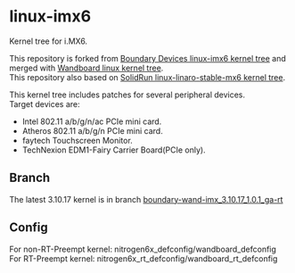 linux-imx6
==========

Kernel tree for i.MX6.  

This repository is forked from [Boundary Devices linux-imx6 kernel tree][linux-imx6] and  
merged with [Wandboard linux kernel tree][wandboard-linux].  
This repository also based on [SolidRun linux-linaro-stable-mx6 kernel tree][solidrun-linaro].  

This kernel tree includes patches for several peripheral devices.  
Target devices are:  
 - Intel 802.11 a/b/g/n/ac PCIe mini card.
 - Atheros 802.11 a/b/g/n PCIe mini card.
 - faytech Touchscreen Monitor.
 - TechNexion EDM1-Fairy Carrier Board(PCIe only).

Branch
-----------
The latest 3.10.17 kernel is in branch [boundary-wand-imx\_3.10.17\_1.0.1\_ga-rt][latest-3.10.17]  

Config
-----------
For non-RT-Preempt kernel: nitrogen6x_defconfig/wandboard_defconfig  
For RT-Preempt kernel: nitrogen6x_rt_defconfig/wandboard_rt_defconfig  


[linux-imx6]: https://github.com/boundarydevices/linux-imx6.git "Boundary Devices Git repository"
[wandboard-linux]: https://github.com/wandboard-org/linux.git "Wandboard Git repository"
[solidrun-linaro]: https://github.com/SolidRun/linux-linaro-stable-mx6.git "SolidRun Git repository"
[latest-3.10.17]: https://github.com/n-aizu/linux-imx6/tree/boundary-wand-imx_3.10.17_1.0.1_ga-rt "3.10.17 kernel tree"

